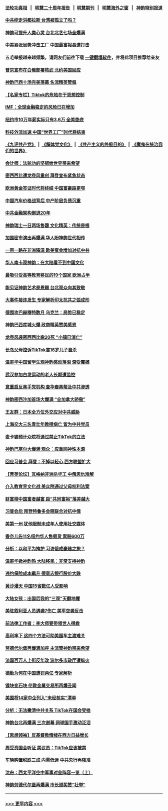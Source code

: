 #### [法轮功真相](https://github.com/gfw-breaker/truth/blob/master/README.md?t=0) &nbsp;&nbsp;|&nbsp;&nbsp; [明慧二十周年报告](https://github.com/gfw-breaker/mh-reports/blob/master/README.md?t=0) &nbsp;&nbsp;|&nbsp;&nbsp;[明慧期刊](https://github.com/gfw-breaker/mh-qikan) &nbsp;&nbsp;|&nbsp;&nbsp; [明慧海外之窗](https://github.com/gfw-breaker/mh-news/blob/master/README.md?t=0) &nbsp;&nbsp;|&nbsp;&nbsp; [神韵特别报道](https://github.com/gfw-breaker/mh-news/blob/master/shenyun.md?t=0)
#### [中共挖走洪都拉斯 台湾被孤立了吗？](../pages/nf4514/n13959065.md?t=03271543) 
#### [神韵可提升人类心灵 台北北艺七场全爆满](../pages/nf4514/n13959152.md?t=03271543) 
#### [中美紧张局势冲击工厂 中国最富裕县遭打击](../pages/nf4514/n13959039.md?t=03271543) 
#### 五毛举报越来越频繁，请网友们前往下载 [一键翻墙软件](https://github.com/gfw-breaker/ssr-accounts)，并将此项目推荐给亲友
#### [普京宣布在白俄部署核武 北约美国回应](../pages/nf4514/n13958997.md?t=03271543) 
#### [神韵巴西十场完美落幕 名流精英赞佩](../pages/nf4514/n13959094.md?t=03271543) 
#### [【名家专栏】Tiktok的危险在于思想控制](../pages/nf4514/n13958944.md?t=03271543) 
#### [IMF：全球金融稳定的风险已在增加](../pages/nf4514/n13958937.md?t=03271543) 
#### [纽约市10万年薪实际只有3.6万 全美垫底](../pages/nf4514/n13958497.md?t=03271543) 
#### [科技外流加速 中国“世界工厂”时代将结束](../pages/nf4514/n13958477.md?t=03271543) 
#### [《九评共产党》](https://github.com/begood0513/9ping.md/blob/master/README.md) &nbsp;|&nbsp; [《解体党文化》](../../../../jtdwh.md/blob/master/README.md)  &nbsp;|&nbsp; [《共产主义的终极目的》](../../../../gczydzjmd.md/blob/master/README.md) &nbsp;|&nbsp; [《魔鬼在统治我们的世界》](../../../../mgztzwmdsj.md/blob/master/README.md) 
#### [会计师：法轮功的坚韧给世界带来希望](../pages/nf4514/n13958448.md?t=03271543) 
#### [密西西比遭龙卷风重创 拜登宣布紧急状态](../pages/nf4514/n13958862.md?t=03271543) 
#### [欧洲黄金签证时代将终结 中国富豪路更窄](../pages/nf4514/n13958911.md?t=03271543) 
#### [中国汽车价格战背后 中产阶层负债沉重](../pages/nf4514/n13958948.md?t=03271543) 
#### [中共金融架构倒退20年](../pages/nf4514/n13958819.md?t=03271543) 
#### [神韵瑞士一日两场售罄 文化精英：传统是根](../pages/nf4514/n13958753.md?t=03271543) 
#### [加国密市演出再爆满 华人盼神韵世代相传](../pages/nf4514/n13958714.md?t=03271543) 
#### [一带一路在非洲降温 欧美资金增加对抗中共](../pages/nf4514/n13958585.md?t=03271543) 
#### [华人南卡观神韵：在大陆看不到中国文化](../pages/nf4514/n13958827.md?t=03271543) 
#### [最吸引受高等教育移民的19个国家 欧洲占半](../pages/nf4514/n13940435.md?t=03271543) 
#### [能见证神韵艺术是恩赐 台北观众向其致敬](../pages/nf4514/n13958507.md?t=03271543) 
#### [大事件接连发生 专家解析印太抗共之弧成形](../pages/nf4514/n13958409.md?t=03271543) 
#### [俄围攻巴赫穆特数月 乌克兰：局势已稳定](../pages/nf4514/n13958317.md?t=03271543) 
#### [神韵巴西库城火爆 政商精英赞美感恩](../pages/nf4514/n13958349.md?t=03271543) 
#### [龙卷风袭密西西比逾20死 “小镇已消亡”](../pages/nf4514/n13958331.md?t=03271543) 
#### [长岛父母控诉TikTok害16岁儿子自杀](../pages/nf4514/n13958082.md?t=03271543) 
#### [温哥华中国留学生观神韵感动落泪 深受震撼](../pages/nf4514/n13958320.md?t=03271543) 
#### [武汉参加白发运动的老人长期遭监控](../pages/nf4514/n13958205.md?t=03271543) 
#### [意重启反黑手党机构 查华裔黑帮及中共渗透](../pages/nf4514/n13958232.md?t=03271543) 
#### [神韵密西沙加首场大爆满 “全加拿大骄傲”](../pages/nf4514/n13958152.md?t=03271543) 
#### [王友群：日本全方位外交应对中共威胁](../pages/nf4514/n13957903.md?t=03271543) 
#### [上海交大三名青壮年教授病亡 皆为中共党员](../pages/nf4514/n13958134.md?t=03271543) 
#### [麦卡锡预计众院将通过禁止TikTok的立法](../pages/nf4514/n13958001.md?t=03271543) 
#### [神韵巴塞尔大爆满 观众：应重回神性本源](../pages/nf4514/n13958048.md?t=03271543) 
#### [回应习普会 拜登：不掉以轻心 西方联盟扩大](../pages/nf4514/n13957992.md?t=03271543) 
#### [【菁英论坛】瓦格纳非洲杀华工 中俄恩仇难解](../pages/nf4514/n13957888.md?t=03271543) 
#### [介入教育界文化战 美众院通过父母权利法案](../pages/nf4514/n13957874.md?t=03271543) 
#### [财富榜中国富者越富 距“共同富裕”落差越大](../pages/nf4514/n13957890.md?t=03271543) 
#### [习普会后 拜登特鲁多会晤联合对抗中俄](../pages/nf4514/n13957812.md?t=03271543) 
#### [美第一州 犹他限制未成年人使用社交媒体](../pages/nf4514/n13957739.md?t=03271543) 
#### [香奈儿告11名纽约华人售假货 索赔600万](../pages/nf4514/n13957344.md?t=03271543) 
#### [分析：以和平为掩护 习访俄成豪赌之旅？](../pages/nf4514/n13957184.md?t=03271543) 
#### [温哥华掀神韵热 大陆移民：非常支持神韵](../pages/nf4514/n13957762.md?t=03271543) 
#### [违约保险成本飙升 德意志银行股价大跌](../pages/nf4514/n13957693.md?t=03271543) 
#### [黄沙漫天 中国15省数亿人受影响](../pages/nf4514/n13957566.md?t=03271543) 
#### [大陆女孩：出国后我的“三观”天翻地覆](../pages/nf4514/n13957356.md?t=03271543) 
#### [美驻叙利亚人员遇袭7伤亡 美军空袭反击](../pages/nf4514/n13957471.md?t=03271543) 
#### [前法律工作者：李大师要带领世人得救](../pages/nf4514/n13957207.md?t=03271543) 
#### [高利率下 这四个方法可助美国车主渡难关](../pages/nf4514/n13957238.md?t=03271543) 
#### [劳德代尔堡再爆满加座 主流赞神韵带来希望](../pages/nf4514/n13957696.md?t=03271543) 
#### [法国百万人上街反年改 波尔多市政厅遭纵火](../pages/nf4514/n13957335.md?t=03271543) 
#### [德勤为何在中国遭罚两亿 专家解析](../pages/nf4514/n13957104.md?t=03271543) 
#### [镍块变石块 伦敦金属交易所再爆丑闻](../pages/nf4514/n13957433.md?t=03271543) 
#### [美国将14家中企列入“未经核实”清单](../pages/nf4514/n13956999.md?t=03271543) 
#### [分析：无法撇清中共关系 TikTok在国会受挫](../pages/nf4514/n13957056.md?t=03271543) 
#### [神韵台北再爆满 三次谢幕 网球国手激动泛泪](../pages/nf4514/n13957086.md?t=03271543) 
#### [【思想领袖】反基督教情绪在西方日益增长](../pages/nf4514/n13934326.md?t=03271543) 
#### [周受资国会听证 美议员：TikTok应该被禁](../pages/nf4514/n13956957.md?t=03271543) 
#### [车辆购置税跌三成 内需低迷 中共央行再降准](../pages/nf4514/n13957069.md?t=03271543) 
#### [沈舟：西太平洋空中军事对垒阵容一览（上）](../pages/nf4514/n13956354.md?t=03271543) 
#### [神韵劳德代尔堡再爆满 市长颁奖赞“壮举”](../pages/nf4514/n13956838.md?t=03271543) 

----
#### [ >>> 更早内容 <<< ](../indexes/nf4514-earlier.md)
